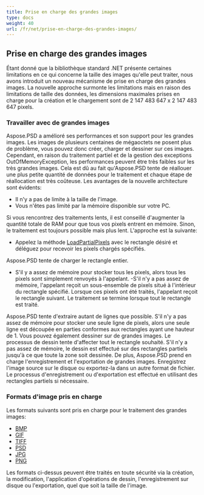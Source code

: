 ```yaml
---
title: Prise en charge des grandes images
type: docs
weight: 40
url: /fr/net/prise-en-charge-des-grandes-images/
---
```


## **Prise en charge des grandes images**
Étant donné que la bibliothèque standard .NET présente certaines limitations en ce qui concerne la taille des images qu'elle peut traiter, nous avons introduit un nouveau mécanisme de prise en charge des grandes images. La nouvelle approche surmonte les limitations mais en raison des limitations de taille des données, les dimensions maximales prises en charge pour la création et le chargement sont de 2 147 483 647 x 2 147 483 647 pixels.
### **Travailler avec de grandes images**
Aspose.PSD a amélioré ses performances et son support pour les grandes images. Les images de plusieurs centaines de mégaoctets ne posent plus de problème, vous pouvez donc créer, charger et dessiner sur ces images. Cependant, en raison du traitement partiel et de la gestion des exceptions OutOfMemoryException, les performances peuvent être très faibles sur les très grandes images. Cela est dû au fait qu'Aspose.PSD tente de réallouer une plus petite quantité de données pour le traitement et chaque étape de réallocation est très coûteuse. Les avantages de la nouvelle architecture sont évidents:

- Il n'y a pas de limite à la taille de l'image.
- Vous n'êtes pas limité par la mémoire disponible sur votre PC.

Si vous rencontrez des traitements lents, il est conseillé d'augmenter la quantité totale de RAM pour que tous vos pixels entrent en mémoire. Sinon, le traitement est toujours possible mais plus lent. L'approche est la suivante:

- Appelez la méthode [LoadPartialPixels](https://reference.aspose.com/psd/net/aspose.psd/rasterimage/methods/loadpartialpixels) avec le rectangle désiré et déléguez pour recevoir les pixels chargés spécifiés.

Aspose.PSD tente de charger le rectangle entier.

- S'il y a assez de mémoire pour stocker tous les pixels, alors tous les pixels sont simplement renvoyés à l'appelant.
-S'il n'y a pas assez de mémoire, l'appelant reçoit un sous-ensemble de pixels situé à l'intérieur du rectangle spécifié. Lorsque ces pixels ont été traités, l'appelant reçoit le rectangle suivant. Le traitement se termine lorsque tout le rectangle est traité.

Aspose.PSD tente d'extraire autant de lignes que possible. S'il n'y a pas assez de mémoire pour stocker une seule ligne de pixels, alors une seule ligne est découpée en parties conformes aux rectangles ayant une hauteur de 1. Vous pouvez également dessiner sur de grandes images. Le processus de dessin tente d'affecter tout le rectangle souhaité. S'il n'y a pas assez de mémoire, le dessin est effectué sur des rectangles partiels jusqu'à ce que toute la zone soit dessinée. De plus, Aspose.PSD prend en charge l'enregistrement et l'exportation de grandes images. Enregistrez l'image source sur le disque ou exportez-la dans un autre format de fichier. Le processus d'enregistrement ou d'exportation est effectué en utilisant des rectangles partiels si nécessaire.
### **Formats d'image pris en charge**
Les formats suivants sont pris en charge pour le traitement des grandes images:

- [BMP](https://reference.aspose.com/psd/net/aspose.psd.imageoptions/bmpoptions)
- [GIF](https://reference.aspose.com/psd/net/aspose.psd.imageoptions/gifoptions)
- [TIFF](https://reference.aspose.com/psd/net/aspose.psd.imageoptions/tiffoptions)
- [PSD](https://reference.aspose.com/psd/net/aspose.psd.imageoptions/psdoptions)
- [JPG](https://reference.aspose.com/psd/net/aspose.psd.imageoptions/jpegoptions)
- [PNG](https://reference.aspose.com/psd/net/aspose.psd.imageoptions/pngoptions)

Les formats ci-dessus peuvent être traités en toute sécurité via la création, la modification, l'application d'opérations de dessin, l'enregistrement sur disque ou l'exportation, quel que soit la taille de l'image.

